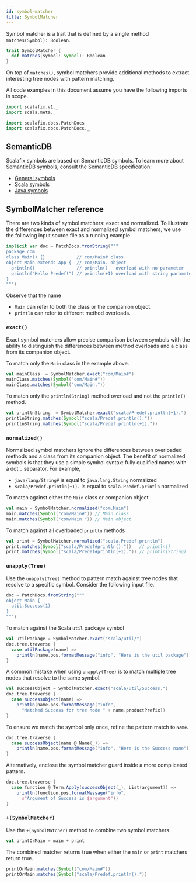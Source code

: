 ```yaml
---
id: symbol-matcher
title: SymbolMatcher
---
```


Symbol matcher is a trait that is defined by a single method
`matches(Symbol): Boolean`.

```scala
trait SymbolMatcher {
  def matches(symbol: Symbol): Boolean
}
```

On top of `matches()`, symbol matchers provide additional methods to extract
interesting tree nodes with pattern matching.

All code examples in this document assume you have the following imports in
scope.

```scala mdoc
import scalafix.v1._
import scala.meta._
```

```scala mdoc:passthrough
import scalafix.docs.PatchDocs
import scalafix.docs.PatchDocs._
```

## SemanticDB

Scalafix symbols are based on SemanticDB symbols. To learn more about SemanticDB
symbols, consult the SemanticDB specification:

- [General symbols](https://scalameta.org/docs/semanticdb/specification.html#symbol)
- [Scala symbols](https://scalameta.org/docs/semanticdb/specification.html#scala-symbol)
- [Java symbols](https://scalameta.org/docs/semanticdb/specification.html#java-symbol)

## SymbolMatcher reference

There are two kinds of symbol matchers: exact and normalized. To illustrate the
differences between exact and normalized symbol matchers, we use the following
input source file as a running example.

```scala mdoc:passthrough
implicit var doc = PatchDocs.fromString("""
package com
class Main() {}            // com/Main# class
object Main extends App {  // com/Main. object
  println()                // println()   overload with no parameter
  println("Hello Predef!") // println(+1) overload with string parameter
}
""")
```

Observe that the name

- `Main` can refer to both the class or the companion object.
- `println` can refer to different method overloads.

### `exact()`

Exact symbol matchers allow precise comparison between symbols with the ability
to distinguish the differences between method overloads and a class from its
companion object.

To match only the `Main` class in the example above.

```scala mdoc
val mainClass  = SymbolMatcher.exact("com/Main#")
mainClass.matches(Symbol("com/Main#"))
mainClass.matches(Symbol("com/Main."))
```

To match only the `println(String)` method overload and not the `println()`
method.

```scala mdoc
val printlnString  = SymbolMatcher.exact("scala/Predef.println(+1).")
printlnString.matches(Symbol("scala/Predef.println()."))
printlnString.matches(Symbol("scala/Predef.println(+1)."))
```

### `normalized()`

Normalized symbol matchers ignore the differences between overloaded methods and
a class from its companion object. The benefit of normalized symbols is that
they use a simple symbol syntax: fully qualified names with a dot `.` separator.
For example,

- `java/lang/String#` is equal to `java.lang.String` normalized
- `scala/Predef.println(+1).` is equal to `scala.Predef.println` normalized

To match against either the `Main` class or companion object

```scala mdoc
val main = SymbolMatcher.normalized("com.Main")
main.matches(Symbol("com/Main#")) // Main class
main.matches(Symbol("com/Main.")) // Main object
```

To match against all overloaded `println` methods

```scala mdoc
val print = SymbolMatcher.normalized("scala.Predef.println")
print.matches(Symbol("scala/Predef#println()."))   // println()
print.matches(Symbol("scala/Predef#println(+1).")) // println(String)
```

### `unapply(Tree)`

Use the `unapply(Tree)` method to pattern match against tree nodes that resolve
to a specific symbol. Consider the following input file.

```scala mdoc:passthrough
doc = PatchDocs.fromString("""
object Main {
  util.Success(1)
}
""")
```

To match against the Scala `util` package symbol

```scala mdoc
val utilPackage = SymbolMatcher.exact("scala/util/")
doc.tree.traverse {
  case utilPackage(name) =>
    println(name.pos.formatMessage("info", "Here is the util package"))
}
```

A common mistake when using `unapply(Tree)` is to match multiple tree nodes that
resolve to the same symbol.

```scala mdoc
val successObject = SymbolMatcher.exact("scala/util/Success.")
doc.tree.traverse {
  case successObject(name) =>
    println(name.pos.formatMessage("info",
      "Matched Success for tree node " + name.productPrefix))
}
```

To ensure we match the symbol only once, refine the pattern match to `Name`.

```scala mdoc
doc.tree.traverse {
  case successObject(name @ Name(_)) =>
    println(name.pos.formatMessage("info", "Here is the Success name"))
}
```

Alternatively, enclose the symbol matcher guard inside a more complicated
pattern.

```scala mdoc
doc.tree.traverse {
  case function @ Term.Apply(successObject(_), List(argument)) =>
    println(function.pos.formatMessage("info",
      s"Argument of Success is $argument"))
}
```

### `+(SymbolMatcher)`

Use the `+(SymbolMatcher)` method to combine two symbol matchers.

```scala mdoc:silent
val printOrMain = main + print
```

The combined matcher returns true when either the `main` or `print` matchers
return true.

```scala mdoc
printOrMain.matches(Symbol("com/Main#"))
printOrMain.matches(Symbol("scala/Predef.println()."))
```
